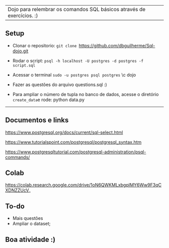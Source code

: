 

<table>
<tr>
<td>
  Dojo para relembrar os comandos SQL básicos através de exercícios. :)

</td>
</tr>
</table>

## Setup
- Clonar o repositorio:
  `git clone `https://github.com/dbguilherme/Sql-dojo.git

- Rodar o script: 
 `psql -h localhost -U postgres -d postgres -f script.sql `

- Acessar o terminal
  `sudo -u postgres psql postgres`
  \c dojo

- Fazer as questões do arquivo questions.sql :)

- Para ampliar o número de tupla no banco de dados, acesse o diretório `create_data`e rode: 
     python data.py
---
## Documentos e links

  https://www.postgresql.org/docs/current/sql-select.html
  
  https://www.tutorialspoint.com/postgresql/postgresql_syntax.htm
  
  https://www.postgresqltutorial.com/postgresql-administration/psql-commands/

## Colab
   https://colab.research.google.com/drive/1oN6QWKMLxbgpIMY6Ww9F3qCXDNZZUcV_

## To-do

- Mais questões
- Ampliar o dataset;


## Boa atividade :)

<!-- # Sql-dojo

Dojo para relembrar o conteúdo de SQL básico através de exercícios. Para rodar o script basta: 


- Documentação para relembrar a sintaxe do SQL: 
  (Documentação oficial)[https://www.postgresql.org/docs/current/sql-select.html]
  
  https://www.tutorialspoint.com/postgresql/postgresql_syntax.htm
  
  https://www.postgresqltutorial.com/postgresql-administration/psql-commands/

  https://www.postgresqltutorial.com/postgresql-window-function/

- Boa atividade :) 
 -->
